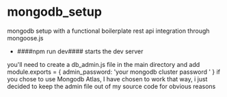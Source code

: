 # mongodb_setup
mongodb setup with a functional boilerplate rest api integration through mongoose.js

* ####npm run dev#### starts the dev server

you'll need to create a db_admin.js file in the main directory and add
module.exports = {
  admin_password: 'your mongodb cluster password '
}
if you chose to use Mongodb Atlas, I have chosen to work that way, i just decided to keep the admin file
out of my source code for obvious reasons
